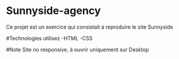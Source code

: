 # Sunnyside-agency
Ce projet est un exercice qui consistait à reproduire le site Sunnyside

#Technologies utilisez
-HTML
-CSS

#Note
Site no responsive, à ouvrir uniquement sur Desktop
